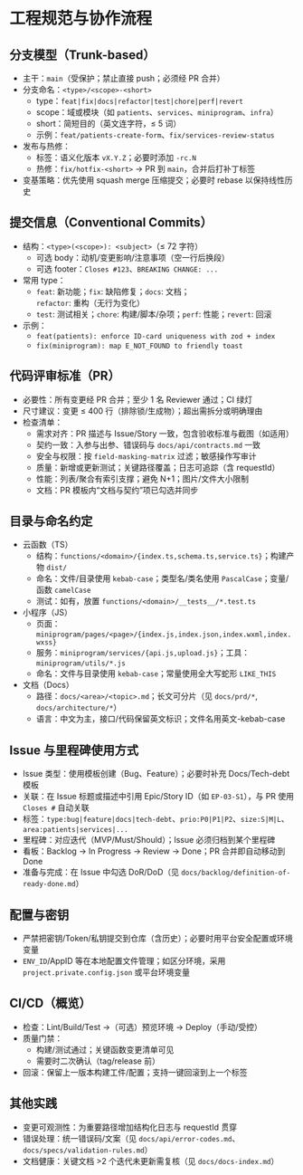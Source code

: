 # 工程规范与协作流程

## 分支模型（Trunk-based）
- 主干：`main`（受保护；禁止直接 push；必须经 PR 合并）
- 分支命名：`<type>/<scope>-<short>`
  - type：`feat|fix|docs|refactor|test|chore|perf|revert`
  - scope：域或模块（如 `patients`、`services`、`miniprogram`、`infra`）
  - short：简短目的（英文连字符，≤ 5 词）
  - 示例：`feat/patients-create-form`、`fix/services-review-status`
- 发布与热修：
  - 标签：语义化版本 `vX.Y.Z`；必要时添加 `-rc.N`
  - 热修：`fix/hotfix-<short>` → PR 到 `main`，合并后打补丁标签
- 变基策略：优先使用 squash merge 压缩提交；必要时 rebase 以保持线性历史

## 提交信息（Conventional Commits）
- 结构：`<type>(<scope>): <subject>`（≤ 72 字符）
  - 可选 body：动机/变更影响/注意事项（空一行后换段）
  - 可选 footer：`Closes #123`、`BREAKING CHANGE: ...`
- 常用 type：
  - `feat`: 新功能；`fix`: 缺陷修复；`docs`: 文档；`refactor`: 重构（无行为变化）
  - `test`: 测试相关；`chore`: 构建/脚本/杂项；`perf`: 性能；`revert`: 回滚
- 示例：
  - `feat(patients): enforce ID-card uniqueness with zod + index`
  - `fix(miniprogram): map E_NOT_FOUND to friendly toast`

## 代码评审标准（PR）
- 必要性：所有变更经 PR 合并；至少 1 名 Reviewer 通过；CI 绿灯
- 尺寸建议：变更 ≤ 400 行（排除锁/生成物）；超出需拆分或明确理由
- 检查清单：
  - 需求对齐：PR 描述与 Issue/Story 一致，包含验收标准与截图（如适用）
  - 契约一致：入参与出参、错误码与 `docs/api/contracts.md` 一致
  - 安全与权限：按 `field-masking-matrix` 过滤；敏感操作写审计
  - 质量：新增或更新测试；关键路径覆盖；日志可追踪（含 requestId）
  - 性能：列表/聚合有索引支撑；避免 N+1；图片/文件大小限制
  - 文档：PR 模板内“文档与契约”项已勾选并同步

## 目录与命名约定
- 云函数（TS）
  - 结构：`functions/<domain>/{index.ts,schema.ts,service.ts}`；构建产物 `dist/`
  - 命名：文件/目录使用 `kebab-case`；类型名/类名使用 `PascalCase`；变量/函数 `camelCase`
  - 测试：如有，放置 `functions/<domain>/__tests__/*.test.ts`
- 小程序（JS）
  - 页面：`miniprogram/pages/<page>/{index.js,index.json,index.wxml,index.wxss}`
  - 服务：`miniprogram/services/{api.js,upload.js}`；工具：`miniprogram/utils/*.js`
  - 命名：文件与目录使用 `kebab-case`；常量使用全大写蛇形 `LIKE_THIS`
- 文档（Docs）
  - 路径：`docs/<area>/<topic>.md`；长文可分片（见 `docs/prd/*`, `docs/architecture/*`）
  - 语言：中文为主，接口/代码保留英文标识；文件名用英文-kebab-case

## Issue 与里程碑使用方式
- Issue 类型：使用模板创建（Bug、Feature）；必要时补充 Docs/Tech-debt 模板
- 关联：在 Issue 标题或描述中引用 Epic/Story ID（如 `EP-03-S1`），与 PR 使用 `Closes #` 自动关联
- 标签：`type:bug|feature|docs|tech-debt`、`prio:P0|P1|P2`、`size:S|M|L`、`area:patients|services|...`
- 里程碑：对应迭代（MVP/Must/Should）；Issue 必须归档到某个里程碑
- 看板：Backlog → In Progress → Review → Done；PR 合并即自动移动到 Done
- 准备与完成：在 Issue 中勾选 DoR/DoD（见 `docs/backlog/definition-of-ready-done.md`）

## 配置与密钥
- 严禁把密钥/Token/私钥提交到仓库（含历史）；必要时用平台安全配置或环境变量
- `ENV_ID`/AppID 等在本地配置文件管理；如区分环境，采用 `project.private.config.json` 或平台环境变量

## CI/CD（概览）
- 检查：Lint/Build/Test →（可选）预览环境 → Deploy（手动/受控）
- 质量门禁：
  - 构建/测试通过；关键函数变更清单可见
  - 需要时二次确认（tag/release 前）
- 回滚：保留上一版本构建工件/配置；支持一键回滚到上一个标签

## 其他实践
- 变更可观测性：为重要路径增加结构化日志与 requestId 贯穿
- 错误处理：统一错误码/文案（见 `docs/api/error-codes.md`、`docs/specs/validation-rules.md`）
- 文档健康：关键文档 >2 个迭代未更新需复核（见 `docs/docs-index.md`）

